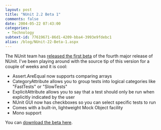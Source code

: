 ```yaml
---
layout: post
title: "NUnit 2.2 Beta 1"
comments: false
date: 2004-05-22 07:43:00
categories:
 - Technology
subtext-id: 77619671-86d1-4209-bba4-3993e9fdebc1
alias: /blog/NUnit-22-Beta-1.aspx
---
```



The NUnit team has [released the first beta](http://sourceforge.net/forum/forum.php?forum_id=377077) of the fourth major release of NUnit. I've been playing around with the source tip of this version for a couple of weeks and it is cool:

  * Assert.AreEqual now supports comparing arrays
  * CategoryAttribute allows you to group tests into logical categories like "FastTests" or "SlowTests"
  * ExplicitAttribute allows you to say that a test should only be run when explicitly indicated by the user
  * NUnit GUI now has checkboxes so you can select specific tests to run
  * Comes with a built-in, lightweight Mock Object facility
  * Mono support

You can [download the beta here](http://sourceforge.net/project/showfiles.php?group_id=10749&package_id=89482).
